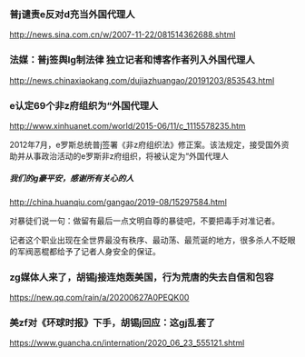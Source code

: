 ### 普j谴责e反对d充当外国代理人
http://news.sina.com.cn/w/2007-11-22/081514362688.shtml

### 法媒：普j签舆lg制法律 独立记者和博客作者列入外国代理人
http://news.chinaxiaokang.com/dujiazhuangao/20191203/853543.html

### e认定69个非z府组织为“外国代理人
http://www.xinhuanet.com/world/2015-06/11/c_1115578235.htm

2012年7月，e罗斯总统普j签署《非z府组织法》修正案。该法规定，接受国外资助并从事政治活动的e罗斯非z府组织，将被认定为“外国代理人

##### 我们的g豪平安，感谢所有关心的人
http://china.huanqiu.com/gangao/2019-08/15297584.html

对暴徒们说一句：做留有最后一点文明自尊的暴徒吧，不要把毒手对准记者。

记者这个职业出现在全世界最没有秩序、最动荡、最荒诞的地方，很多杀人不眨眼的军阀恶棍都给予了记者人身安全的保证。

### zg媒体人来了，胡锡j接连炮轰美国，行为荒唐的失去自信和包容
https://new.qq.com/rain/a/20200627A0PEQK00

### 美zf对《环球时报》下手，胡锡j回应：这gj乱套了
https://www.guancha.cn/internation/2020_06_23_555121.shtml
